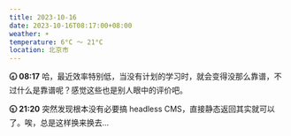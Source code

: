 ```yaml
---
title: 2023-10-16
date: 2023-10-16T08:17:00+08:00
weather: ☀️
temperature: 6°C ～ 21°C
location: 北京市
---
```


**🕣 08:17** 哈，最近效率特别低，当没有计划的学习时，就会变得没那么靠谱，不过什么是靠谱呢？感觉这些也是别人眼中的评价吧。

**🕤 21:20** 突然发现根本没有必要搞 headless CMS，直接静态返回其实就可以了。唉，总是这样换来换去…